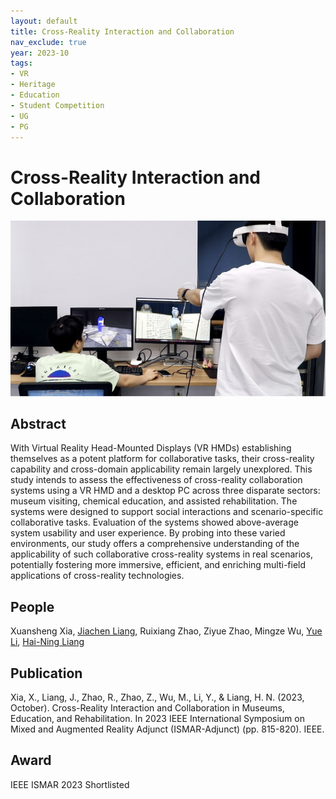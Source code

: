 ```yaml
---
layout: default
title: Cross-Reality Interaction and Collaboration
nav_exclude: true
year: 2023-10
tags:
- VR
- Heritage
- Education
- Student Competition
- UG
- PG
---
```


# Cross-Reality Interaction and Collaboration
![Cross-Reality Interaction and Collaboration](project_pictures/Cross-Reality_Interaction_and_Collaboration.png)

## Abstract
With Virtual Reality Head-Mounted Displays (VR HMDs) establishing themselves as a potent platform for collaborative tasks, their cross-reality capability and cross-domain applicability remain largely unexplored. This study intends to assess the effectiveness of cross-reality collaboration systems using a VR HMD and a desktop PC across three disparate sectors: museum visiting, chemical education, and assisted rehabilitation. The systems were designed to support social interactions and scenario-specific collaborative tasks. Evaluation of the systems showed above-average system usability and user experience. By probing into these varied environments, our study offers a comprehensive understanding of the applicability of such collaborative cross-reality systems in real scenarios, potentially fostering more immersive, efficient, and enriching multi-field applications of cross-reality technologies.

## People
Xuansheng Xia, [Jiachen Liang], Ruixiang Zhao, Ziyue Zhao, Mingze Wu, [Yue Li], [Hai-Ning Liang]

## Publication
Xia, X., Liang, J., Zhao, R., Zhao, Z., Wu, M., Li, Y., & Liang, H. N. (2023, October). Cross-Reality Interaction and Collaboration in Museums, Education, and Rehabilitation. In 2023 IEEE International Symposium on Mixed and Augmented Reality Adjunct (ISMAR-Adjunct) (pp. 815-820). IEEE.

## Award
IEEE ISMAR 2023 Shortlisted

[Jiachen Liang]: ../team/phd_students/Jiachen%20Liang
[Yue Li]: https://imyueli.github.io/
[Hai-Ning Liang]: https://cma.hkust-gz.edu.cn/people/hai-ning-liang/
